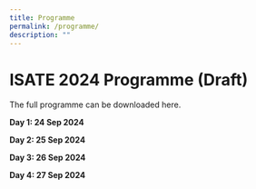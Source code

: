 ```yaml
---
title: Programme
permalink: /programme/
description: ""
---
```

# ISATE 2024 Programme (Draft)

The full programme can be downloaded here.


**Day 1: 24 Sep 2024**


**Day 2: 25 Sep 2024**


**Day 3: 26 Sep 2024**


**Day 4: 27 Sep 2024**